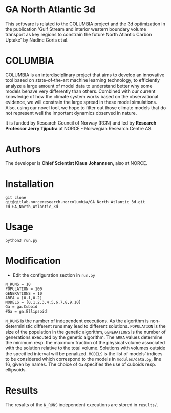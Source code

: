 # GA North Atlantic 3d

This software is related to the COLUMBIA project and the 3d optimization in the publication 'Gulf Stream and interior western boundary volume transport as key regions to constrain the future North Atlantic Carbon Uptake' by Nadine Goris et al.

# COLUMBIA
COLUMBIA is an interdisciplinary project that aims to develop an innovative tool based on state-of-the-art machine learning technology, to efficiently analyze a large amount of model data to understand better why some models behave very differently than others. Combined with our current knowledge of how the climate system works based on the observational evidence, we will constrain the large spread in these model simulations. Also, using our novel tool, we hope to filter out those climate models that do not represent well the important dynamics observed in nature.

It is funded by Research Council of Norway (RCN) and led by **Research Professor Jerry Tjiputra** at NORCE - Norwegian Research Centre AS.

# Authors
The developer is **Chief Scientist Klaus Johannsen**, also at NORCE.

# Installation

```
git clone git@gitlab.norceresearch.no:columbia/GA_North_Atlantic_3d.git
cd GA_North_Atlantic_3d
```

# Usage
```
python3 run.py
```

# Modification
- Edit the configuration section in ```run.py```
```
N_RUNS = 10
POPULATION = 100
GENERATIONS = 10
AREA = [0.1,0.2]
MODELS = [0,1,2,3,4,5,6,7,8,9,10]
Ga = ga.Cuboid
#Ga = ga.Ellipsoid
```

```N_RUNS``` is the number of independent executions. As the algorithm is non-deterministic different runs may lead to different solutions. ```POPULATION``` is the size of the population in the genetic algorithm, ```GENERATIONS``` is the number of generations executed by the genetic algorithm. The ```AREA``` values determine the minimum resp. the maximum fraction of the physical volume associated with the solution relative to the total volume. Solutions with volumes outside the specified interval will be penalized. ```MODELS``` is the list of models' indices to be considered which correspond to the models in ```modules/data.py```, line 16, given by names. The choice of ```Ga``` specifies the use of cuboids resp. ellipsoids.

# Results
The results of the ```N_RUNS``` independent executions are stored in ```results/```.



